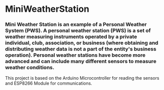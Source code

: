 # MiniWeatherStation
### Mini Weather Station is an example of a Personal Weather System (PWS). A personal weather station (PWS) is a set of weather measuring instruments operated by a private individual, club, association, or business (where obtaining and distributing weather data is not a part of the entity's business operation). Personal weather stations have become more advanced and can include many different sensors to measure weather conditions.
This project is based on the Arduino Microcontroller for reading the sensors and ESP8266 Module for communications.
